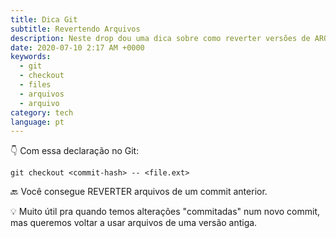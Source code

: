 ```yaml
---
title: Dica Git
subtitle: Revertendo Arquivos
description: Neste drop dou uma dica sobre como reverter versões de ARQUIVOS usando Git.
date: 2020-07-10 2:17 AM +0000
keywords:
  - git
  - checkout
  - files
  - arquivos
  - arquivo
category: tech
language: pt
---
```


👇 Com essa declaração no Git:

`git checkout <commit-hash> -- <file.ext>`

🔙 Você consegue REVERTER arquivos de um commit anterior.

💡 Muito útil pra quando temos alterações "commitadas" num novo commit, mas queremos voltar a usar arquivos de uma versão antiga.
